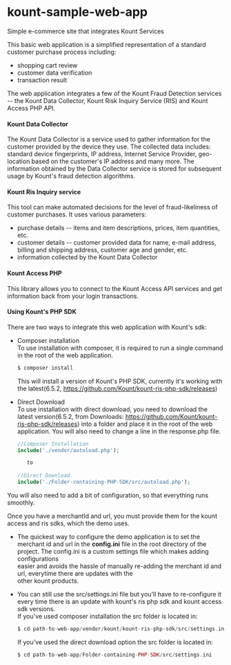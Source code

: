 # kount-sample-web-app

Simple e-commerce site that integrates Kount Services

This basic web application is a simplified representation of a standard customer purchase process including:
* shopping cart review
* customer data verification
* transaction result

The web application integrates a few of the Kount Fraud Detection services -- the Kount Data Collector, Kount Risk Inquiry Service (RIS) and Kount Access PHP API.

#### Kount Data Collector

The Kount Data Collector is a service used to gather information for the customer provided by the device they use. The collected data includes: standard device fingerprints, IP address, Internet Service Provider, geo-location based on the customer's IP address and many more. The information obtained by the Data Collector service is stored for subsequent usage by Kount's fraud detection algorithms.

#### Kount Ris Inquiry service

This tool can make automated decisions for the level of fraud-likeliness of customer purchases. It uses various parameters:
* purchase details -- items and item descriptions, prices, item quantities, etc.
* customer details -- customer provided data for name, e-mail address, billing and shipping address, customer age and gender, etc.
* information collected by the Kount Data Collector

#### Kount Access PHP  

This library allows you to connect to the Kount Access API services and get information back from your login transactions.

#### Using Kount's PHP SDK

There are two ways to integrate this web application with Kount's sdk: 

* Composer installation   
    To use installation with composer, it is required to run a single command in the root of the web application.
  ```php
  $ composer install
  ```
    This will install a version of Kount's PHP SDK, currently it's working with the latest(6.5.2, https://github.com/Kount/kount-ris-php-sdk/releases)
    
* Direct Download  
  To use installation with direct download, you need to download the latest version(6.5.2, from Downloads: https://github.com/Kount/kount-ris-php-sdk/releases) into a folder and place it in the root of the web application.
  You will also need to change a line in the response.php file.
  ```php
  //Composer Installation
  include('./vendor/autoload.php');
  
     to
     
  //Direct Download   
  include('./Folder-containing-PHP-SDK/src/autoload.php');   
  ```

You will also need to add a bit of configuration, so that everything runs smoothly.

Once you have a merchantId and url, you must provide them for the kount access and ris sdks, which the demo uses.

* The quickest way to configure the demo application is to set the merchant id and url in the **config.ini** file 
  in the root directory of the project. The config.ini is a custom settings file which makes adding configurations  
  easier and avoids the hassle of manually re-adding the merchant id and url, everytime there are updates with the   
  other kount products.
  
  

* You can still use the src/settings.ini file but you'll have to re-configure it every time there is an update with kount's 
  ris php sdk and kount access sdk versions.  
  If you've used composer installation the src folder is located in: 
  ```php
  $ cd path-to-web-app/vendor/kount/kount-ris-php-sdk/src/settings.ini
  ```
  If you've used the direct download option the src folder is located in:
  ```php
  $ cd path-to-web-app/Folder-containing-PHP-SDK/src/settings.ini
  ```


